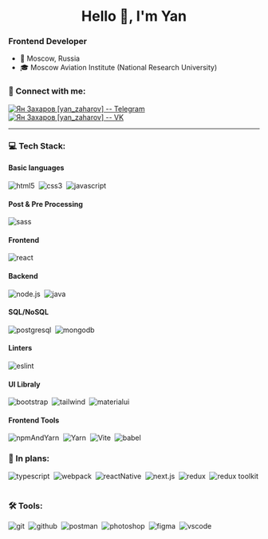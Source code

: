 <!-- <p align="center">
  <img src="./assets/img/main-bg.gif" style="width: 100%">
</p> -->

<h1 align='center'>
  Hello 👋, I'm Yan
</h1>

### Frontend Developer

- 📍 Moscow, Russia
- 🎓 Moscow Aviation Institute (National Research University)
<!--- 💻 Frontend Development -->

### 🤝 Connect with me:

[<img alt="Ян Захаров [yan_zaharov] -- Telegram" src="https://img.shields.io/badge/telegram-0088CC.svg?&style=for-the-badge&logo=telegram&logoColor=white" />][telegram]
[<img alt="Ян Захаров [yan_zaharov] -- VK" src="https://img.shields.io/badge/vk-4680C2.svg?&style=for-the-badge&logo=vk&logoColor=white" />][vk]

---

### 💻 Tech Stack:

#### Basic languages

<img alt="html5" src="https://img.shields.io/badge/html-E34F26.svg?&style=for-the-badge&logo=html5&logoColor=fff" />&nbsp;
<img alt="css3" src="https://img.shields.io/badge/css-1572B6.svg?&style=for-the-badge&logo=css3&logoColor=fff" />&nbsp;
<img alt="javascript" src="https://img.shields.io/badge/javascript-F7DF1E.svg?&style=for-the-badge&logo=javascript&logoColor=000" />&nbsp;

#### Post & Pre Processing

<!-- <img alt="pug" src="https://img.shields.io/badge/pug-A86454.svg?&style=for-the-badge&logo=pug&logoColor=fff" />&nbsp; -->
<img alt="sass" src="https://img.shields.io/badge/sass-CF649A.svg?&style=for-the-badge&logo=sass&logoColor=fff" />&nbsp;
<!-- <img alt="postcss" src="https://img.shields.io/badge/postcss-E85A3C.svg?&style=for-the-badge&logo=postcss&logoColor=fff" />&nbsp; -->

#### Frontend

<img alt="react" src="https://img.shields.io/badge/React-5bcceb.svg?&style=for-the-badge&logo=react&logoColor=fff" />&nbsp;
<!-- <img alt="reduxsaga" src="https://img.shields.io/badge/redux saga-89D96E.svg?&style=for-the-badge&logo=reduxsaga&logoColor=000" />&nbsp; -->

#### Backend

<img alt="node.js" src="https://img.shields.io/badge/node.js-90C53F.svg?&style=for-the-badge&logo=node.js&logoColor=fff" />&nbsp;
<img alt="java" src="https://img.shields.io/badge/Java-8B00?style=for-the-badge&logo=openjdk&logoColor=white" />&nbsp;
<!-- <img alt="express" src="https://img.shields.io/badge/express-90c53f.svg?&style=for-the-badge&logo=express&logoColor=fff" />&nbsp; -->
<!-- <img alt="Nest.js" src="https://img.shields.io/badge/Nest.js-E0214D.svg?&style=for-the-badge&logo=nestjs&logoColor=fff" />&nbsp; -->

#### SQL/NoSQL

<img alt="postgresql" src="https://img.shields.io/badge/PostgreSQL-2F6792.svg?&style=for-the-badge&logo=postgresql&logoColor=fff" />&nbsp;
<img alt="mongodb" src="https://img.shields.io/badge/mongodb-26A944.svg?&style=for-the-badge&logo=mongodb&logoColor=fff" />&nbsp;

#### Linters

<img alt="eslint" src="https://img.shields.io/badge/ESLint-4A2EC4.svg?&style=for-the-badge&logo=eslint&logoColor=fff" />&nbsp;
<!-- <img alt="stylelint" src="https://img.shields.io/badge/stylelint-000.svg?&style=for-the-badge&logo=stylelint&logoColor=fff" />&nbsp; -->

#### UI Libraly

<img alt="bootstrap" src="https://img.shields.io/badge/bootstrap-7610F7.svg?&style=for-the-badge&logo=bootstrap&logoColor=fff" />&nbsp;
<img alt="tailwind" src="https://img.shields.io/badge/tailwind-38bdf8.svg?&style=for-the-badge&logo=tailwindcss&logoColor=fff" />&nbsp;
<img alt="materialui" src="https://img.shields.io/badge/Material%20ui%20-0080ff.svg?&style=for-the-badge&logo=mui&logoColor=fff" />&nbsp;

#### Frontend Tools

<img alt="npmAndYarn" src="https://img.shields.io/badge/NPM-CB3838.svg?&style=for-the-badge&logo=npm&logoColor=fff" />&nbsp;
<img alt="Yarn" src="https://img.shields.io/badge/Yarn-3F96BE.svg?&style=for-the-badge&logo=yarn&logoColor=fff" />&nbsp;
<img alt="Vite" src="https://img.shields.io/badge/Vite-white?style=for-the-badge&logo=Vite&logoColor=7600d1" />&nbsp;
<img alt="babel" src="https://img.shields.io/badge/Babel-F8D100.svg?&style=for-the-badge&logo=babel&logoColor=000" />&nbsp;

### 💭 In plans:

<img alt="typescript" src="https://img.shields.io/badge/typescript-007ACC.svg?&style=for-the-badge&logo=typescript&logoColor=fff" />&nbsp;
<img alt="webpack" src="https://img.shields.io/badge/Webpack-3073D7.svg?&style=for-the-badge&logo=webpack&logoColor=fff" />&nbsp;
<img alt="reactNative" src="https://img.shields.io/badge/React Native-5bcceb.svg?&style=for-the-badge&logo=react&logoColor=fff" />&nbsp;
<img alt="next.js" src="https://img.shields.io/badge/next.js-000.svg?&style=for-the-badge&logo=next.js&logoColor=fff" />&nbsp;
<img alt="redux" src="https://img.shields.io/badge/redux-764ABC.svg?&style=for-the-badge&logo=redux&logoColor=fff" />&nbsp;
<img alt="redux toolkit" src="https://img.shields.io/badge/redux%20toolkit-764ABC.svg?&style=for-the-badge&logo=Redux&logoColor=fff" />&nbsp;
<!-- <img alt="electron" src="https://img.shields.io/badge/Electron-272A38.svg?&style=for-the-badge&logo=electron&logoColor=fff" />&nbsp; -->
<!-- <img alt="socket" src="https://img.shields.io/badge/socket.io-000000.svg?&style=for-the-badge&logo=socketdotio&logoColor=fff" />&nbsp; -->
<!-- <img alt="graphql" src="https://img.shields.io/badge/GraphQL-E631AD.svg?&style=for-the-badge&logo=graphql&logoColor=fff" />&nbsp; -->

### 🛠 Tools:

<img alt="git" src="https://img.shields.io/badge/git-F05033.svg?&style=for-the-badge&logo=git&logoColor=fff" />&nbsp;
<img alt="github" src="https://img.shields.io/badge/github-000.svg?&style=for-the-badge&logo=github&logoColor=fff" />&nbsp;
<img alt="postman" src="https://img.shields.io/badge/postman-F26734.svg?&style=for-the-badge&logo=postman&logoColor=fff" />&nbsp;
<img alt="photoshop" src="https://img.shields.io/badge/photoshop-47B0FF.svg?&style=for-the-badge&logo=adobe-photoshop&logoColor=fff" />&nbsp;
<img alt="figma" src="https://img.shields.io/badge/Figma-1e1e1e.svg?&style=for-the-badge&logo=figma&logoColor=white" />&nbsp;
<img alt="vscode" src="https://img.shields.io/badge/vs code-007ACC.svg?&style=for-the-badge&logo=visual -studio-code&logoColor=fff" />&nbsp;

[telegram]: https://t.me/yan_zaharov
[vk]: https://vk.com/yan_zaharov
